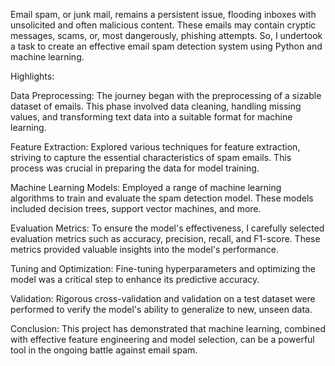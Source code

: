 Email spam, or junk mail, remains a persistent issue, flooding inboxes with unsolicited and often malicious content. These emails may contain cryptic messages, scams, or, most dangerously, phishing attempts. So, I undertook a task to create an effective email spam detection system using Python and machine learning.

Highlights:

Data Preprocessing: The journey began with the preprocessing of a sizable dataset of emails. This phase involved data cleaning, handling missing values, and transforming text data into a suitable format for machine learning.

Feature Extraction: Explored various techniques for feature extraction, striving to capture the essential characteristics of spam emails. This process was crucial in preparing the data for model training.

Machine Learning Models: Employed a range of machine learning algorithms to train and evaluate the spam detection model. These models included decision trees, support vector machines, and more.

Evaluation Metrics: To ensure the model's effectiveness, I carefully selected evaluation metrics such as accuracy, precision, recall, and F1-score. These metrics provided valuable insights into the model's performance.

Tuning and Optimization: Fine-tuning hyperparameters and optimizing the model was a critical step to enhance its predictive accuracy.

Validation: Rigorous cross-validation and validation on a test dataset were performed to verify the model's ability to generalize to new, unseen data.

Conclusion: This project has demonstrated that machine learning, combined with effective feature engineering and model selection, can be a powerful tool in the ongoing battle against email spam.
